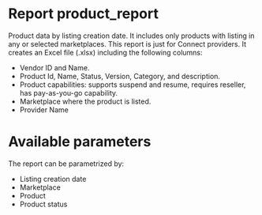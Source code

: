 # Report product_report


Product data by listing creation date. It includes only products with listing in any or selected marketplaces.
This report is just for Connect providers.
It creates an Excel file (.xlsx) including the following columns:
* Vendor ID and Name.
* Product Id, Name, Status, Version, Category, and description.
* Product capabilities: supports suspend and resume, requires reseller, has pay-as-you-go capability.
* Marketplace where the product is listed.
* Provider Name


# Available parameters

The report can be parametrized by:

* Listing creation date
* Marketplace
* Product
* Product status
